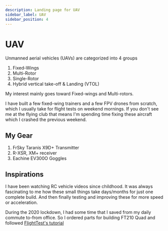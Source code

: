 ```yaml
---
description: Landing page for UAV
sidebar_label: UAV
sidebar_position: 4
---
```


# UAV

Unmanned aerial vehicles (UAVs) are categorized into 4 groups

1. Fixed-Wings
2. Multi-Rotor
3. Single-Rotor
4. Hybrid vertical take-off & Landing (VTOL)

My interest mainly goes toward Fixed-wings and Multi-rotors.

I have built a few fixed-wing trainers and a few FPV drones from scratch, which I usually take for flight tests on weekend mornings. If you don't see me at the flying club that means I'm spending time fixing these aircraft which I crashed the previous weekend.

## My Gear

1. FrSky Taranis X9D+ Transmitter
2. R-XSR, XM+ receiver
3. Eachine EV300O Goggles

## Inspirations

I have been watching RC vehicle videos since childhood. It was always fascinating to me how these small things take days/months for just one complete build. And then finally testing and improving these for more speed or acceleration.

During the 2020 lockdown, I had some time that I saved from my daily commute to-from office. So I ordered parts for building FT210 Quad and followed [FlightTest's tutorial](https://www.youtube.com/watch?v=1TeNwwcPXxI&ab_channel=FliteTest)
